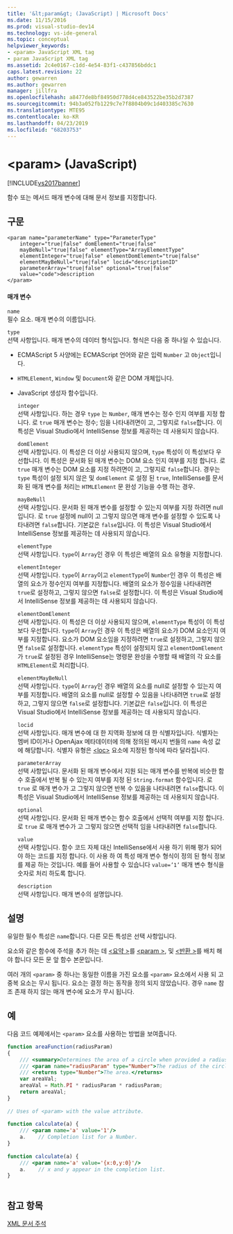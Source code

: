 ```yaml
---
title: '&lt;param&gt; (JavaScript) | Microsoft Docs'
ms.date: 11/15/2016
ms.prod: visual-studio-dev14
ms.technology: vs-ide-general
ms.topic: conceptual
helpviewer_keywords:
- <param> JavaScript XML tag
- param JavaScript XML tag
ms.assetid: 2c4e0167-c1dd-4e54-83f1-c437856bddc1
caps.latest.revision: 22
author: gewarren
ms.author: gewarren
manager: jillfra
ms.openlocfilehash: a8477de8bf84950d778d4ce843522be35b2d7387
ms.sourcegitcommit: 94b3a052fb1229c7e7f8804b09c1d403385c7630
ms.translationtype: MTE95
ms.contentlocale: ko-KR
ms.lasthandoff: 04/23/2019
ms.locfileid: "68203753"
---
```

# <a name="ltparamgt-javascript"></a>&lt;param&gt; (JavaScript)
[!INCLUDE[vs2017banner](../includes/vs2017banner.md)]

함수 또는 메서드 매개 변수에 대해 문서 정보를 지정합니다.  
  
## <a name="syntax"></a>구문  
  
```  
<param name="parameterName" type="ParameterType"  
    integer="true|false" domElement="true|false"  
    mayBeNull="true|false" elementType="ArrayElementType"  
    elementInteger="true|false" elementDomElement="true|false"  
    elementMayBeNull="true|false" locid="descriptionID"  
    parameterArray="true|false" optional="true|false"  
    value="code">description  
</param>  
```  
  
#### <a name="parameters"></a>매개 변수  
 `name`  
 필수 요소. 매개 변수의 이름입니다.  
  
 `type`  
 선택 사항입니다. 매개 변수의 데이터 형식입니다. 형식은 다음 중 하나일 수 있습니다.  
  
- ECMAScript 5 사양에는 ECMAScript 언어와 같은 입력 `Number` 고 `Object`입니다.  
  
- `HTMLElement`, `Window` 및 `Document`와 같은 DOM 개체입니다.  
  
- JavaScript 생성자 함수입니다.  
  
  `integer`  
  선택 사항입니다. 하는 경우 `type` 는 `Number`, 매개 변수는 정수 인지 여부를 지정 합니다. 로 `true` 매개 변수는 정수; 임을 나타내려면이 고, 그렇지로 `false`합니다. 이 특성은 Visual Studio에서 IntelliSense 정보를 제공하는 데 사용되지 않습니다.  
  
  `domElement`  
  선택 사항입니다. 이 특성은 더 이상 사용되지 않으며, `type` 특성이 이 특성보다 우선합니다. 이 특성은 문서화 된 매개 변수는 DOM 요소 인지 여부를 지정 합니다. 로 `true` 매개 변수는 DOM 요소를 지정 하려면이 고, 그렇지로 `false`합니다. 경우는 `type` 특성이 설정 되지 않은 및 `domElement` 로 설정 된 `true`, IntelliSense를 문서화 된 매개 변수를 처리는 `HTMLElement` 문 완성 기능을 수행 하는 경우.  
  
  `mayBeNull`  
  선택 사항입니다. 문서화 된 매개 변수를 설정할 수 있는지 여부를 지정 하려면 null입니다. 로 `true` 설정에 null이 고 그렇지 않으면 매개 변수를 설정할 수 있도록 나타내려면 `false`합니다. 기본값은 `false`입니다. 이 특성은 Visual Studio에서 IntelliSense 정보를 제공하는 데 사용되지 않습니다.  
  
  `elementType`  
  선택 사항입니다. `type`이 `Array`인 경우 이 특성은 배열의 요소 유형을 지정합니다.  
  
  `elementInteger`  
  선택 사항입니다. `type`이 `Array`이고 `elementType`이 `Number`인 경우 이 특성은 배열의 요소가 정수인지 여부를 지정합니다. 배열의 요소가 정수임을 나타내려면 `true`로 설정하고, 그렇지 않으면 `false`로 설정합니다. 이 특성은 Visual Studio에서 IntelliSense 정보를 제공하는 데 사용되지 않습니다.  
  
  `elementDomElement`  
  선택 사항입니다. 이 특성은 더 이상 사용되지 않으며, `elementType` 특성이 이 특성보다 우선합니다. `type`이 `Array`인 경우 이 특성은 배열의 요소가 DOM 요소인지 여부를 지정합니다. 요소가 DOM 요소임을 지정하려면 `true`로 설정하고, 그렇지 않으면 `false`로 설정합니다. `elementType` 특성이 설정되지 않고 `elementDomElement`가 `true`로 설정된 경우 IntelliSense는 명령문 완성을 수행할 때 배열의 각 요소를 `HTMLElement`로 처리합니다.  
  
  `elementMayBeNull`  
  선택 사항입니다. `type`이 `Array`인 경우 배열의 요소를 null로 설정할 수 있는지 여부를 지정합니다. 배열의 요소를 null로 설정할 수 있음을 나타내려면 `true`로 설정하고, 그렇지 않으면 `false`로 설정합니다. 기본값은 `false`입니다. 이 특성은 Visual Studio에서 IntelliSense 정보를 제공하는 데 사용되지 않습니다.  
  
  `locid`  
  선택 사항입니다. 매개 변수에 대 한 지역화 정보에 대 한 식별자입니다. 식별자는 멤버 ID이거나 OpenAjax 메타데이터에 의해 정의된 메시지 번들의 `name` 속성 값에 해당합니다. 식별자 유형은 [\<loc>](../ide/loc-javascript.md) 요소에 지정된 형식에 따라 달라집니다.  
  
  `parameterArray`  
  선택 사항입니다. 문서화 된 매개 변수에서 지원 되는 매개 변수를 반복에 비슷한 함수 호출에서 반복 될 수 있는지 여부를 지정 된 `String.format` 함수입니다. 로 `true` 로 매개 변수가 고 그렇지 않으면 반복 수 있음을 나타내려면 `false`합니다. 이 특성은 Visual Studio에서 IntelliSense 정보를 제공하는 데 사용되지 않습니다.  
  
  `optional`  
  선택 사항입니다. 문서화 된 매개 변수는 함수 호출에서 선택적 여부를 지정 합니다. 로 `true` 로 매개 변수가 고 그렇지 않으면 선택적 임을 나타내려면 `false`합니다.  
  
  `value`  
  선택 사항입니다. 함수 코드 자체 대신 IntelliSense에서 사용 하기 위해 평가 되어야 하는 코드를 지정 합니다. 이 사용 하 여 특성 매개 변수 형식이 정의 된 형식 정보를 제공 하는 것입니다. 예를 들어 사용할 수 있습니다 `value=’1’` 매개 변수 형식을 숫자로 처리 하도록 합니다.  
  
  `description`  
  선택 사항입니다. 매개 변수의 설명입니다.  
  
## <a name="remarks"></a>설명  
 유일한 필수 특성은 `name`합니다. 다른 모든 특성은 선택 사항입니다.  
  
 요소와 같은 함수에 주석을 추가 하는 데 [ \<요약 >](../ide/summary-javascript.md)를 [ \<param >](../ide/param-javascript.md), 및 [ \<반환 >](../ide/returns-javascript.md)를 배치 해야 합니다 모든 문 앞 함수 본문입니다.  
  
 여러 개의 `<param>` 중 하나는 동일한 이름을 가진 요소를 `<param>` 요소에서 사용 되 고 중복 요소는 무시 됩니다. 요소는 결정 하는 동작을 정의 되지 않았습니다. 경우 `name` 참조 존재 하지 않는 매개 변수에 요소가 무시 됩니다.  
  
## <a name="example"></a>예  
 다음 코드 예제에서는 `<param>` 요소를 사용하는 방법을 보여줍니다.  
  
```javascript  
function areaFunction(radiusParam)  
{  
    /// <summary>Determines the area of a circle when provided a radius parameter.</summary>  
    /// <param name="radiusParam" type="Number">The radius of the circle.</param>  
    /// <returns type="Number">The area.</returns>  
    var areaVal;  
    areaVal = Math.PI * radiusParam * radiusParam;  
    return areaVal;  
}  
  
// Uses of <param> with the value attribute.  
  
function calculate(a) {  
    /// <param name='a' value='1'/>  
    a.    // Completion list for a Number.  
}  
  
function calculate(a) {  
    /// <param name='a' value='{x:0,y:0}'/>  
    a.    // x and y appear in the completion list.  
}  
  
```  
  
## <a name="see-also"></a>참고 항목  
 [XML 문서 주석](../ide/xml-documentation-comments-javascript.md)
